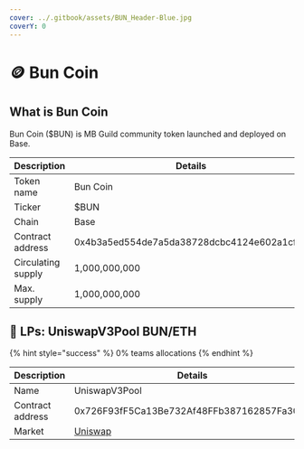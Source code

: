```yaml
---
cover: ../.gitbook/assets/BUN_Header-Blue.jpg
coverY: 0
---
```


# 🪙 Bun Coin

## What is Bun Coin

Bun Coin ($BUN) is MB Guild community token launched and deployed on Base.

| Description        | Details                                    |
| ------------------ | ------------------------------------------ |
| Token name         | Bun Coin                                   |
| Ticker             | $BUN                                       |
| Chain              | Base                                       |
| Contract address   | 0x4b3a5ed554de7a5da38728dcbc4124e602a1cf2b |
| Circulating supply | 1,000,000,000                              |
| Max. supply        | 1,000,000,000                              |

## 💱 LPs: UniswapV3Pool BUN/ETH

{% hint style="success" %}
0% teams allocations
{% endhint %}



| Description      | Details                                                                                           |
| ---------------- | ------------------------------------------------------------------------------------------------- |
| Name             | UniswapV3Pool                                                                                     |
| Contract address | 0x726F93fF5Ca13Be732Af48FFb387162857Fa3079                                                        |
| Market           | [Uniswap](https://app.uniswap.org/swap?outputCurrency=0x4b3a5ed554de7a5da38728dcbc4124e602a1cf2b) |

